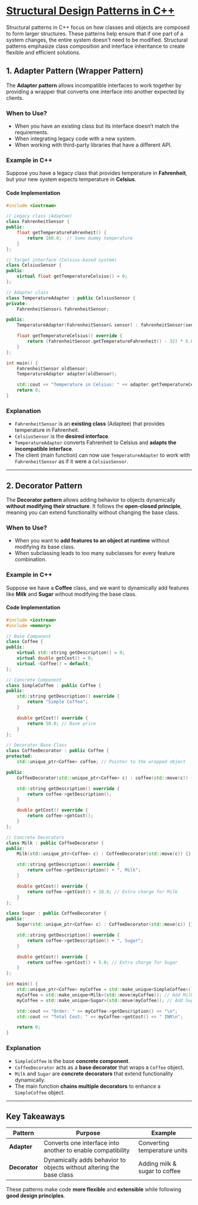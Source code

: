 # [Structural Design Patterns in C++](#structural-design-patterns-in-c)
Structural patterns in C++ focus on how classes and objects are composed to form larger structures. These patterns help ensure that if one part of a system changes, the entire system doesn't need to be modified. Structural patterns emphasize class composition and interface inheritance to create flexible and efficient solutions.<br>


## **1. Adapter Pattern (Wrapper Pattern)**
The **Adapter pattern** allows incompatible interfaces to work together by providing a wrapper that converts one interface into another expected by clients.

### **When to Use?**
- When you have an existing class but its interface doesn’t match the requirements.
- When integrating legacy code with a new system.
- When working with third-party libraries that have a different API.

### **Example in C++**
Suppose you have a legacy class that provides temperature in **Fahrenheit**, but your new system expects temperature in **Celsius**.

#### **Code Implementation**
```cpp
#include <iostream>

// Legacy class (Adaptee)
class FahrenheitSensor {
public:
    float getTemperatureFahrenheit() {
        return 100.0;  // Some dummy temperature
    }
};

// Target interface (Celsius-based system)
class CelsiusSensor {
public:
    virtual float getTemperatureCelsius() = 0;
};

// Adapter class
class TemperatureAdapter : public CelsiusSensor {
private:
    FahrenheitSensor& fahrenheitSensor;

public:
    TemperatureAdapter(FahrenheitSensor& sensor) : fahrenheitSensor(sensor) {}

    float getTemperatureCelsius() override {
        return (fahrenheitSensor.getTemperatureFahrenheit() - 32) * 5.0 / 9.0;
    }
};

int main() {
    FahrenheitSensor oldSensor;
    TemperatureAdapter adapter(oldSensor);

    std::cout << "Temperature in Celsius: " << adapter.getTemperatureCelsius() << "°C\n";
    return 0;
}
```

### **Explanation**
- `FahrenheitSensor` is an **existing class** (Adaptee) that provides temperature in Fahrenheit.
- `CelsiusSensor` is the **desired interface**.
- `TemperatureAdapter` converts Fahrenheit to Celsius and **adapts the incompatible interface**.
- The client (main function) can now use `TemperatureAdapter` to work with `FahrenheitSensor` as if it were a `CelsiusSensor`.

---

## **2. Decorator Pattern**
The **Decorator pattern** allows adding behavior to objects dynamically **without modifying their structure**. It follows the **open-closed principle**, meaning you can extend functionality without changing the base class.

### **When to Use?**
- When you want to **add features to an object at runtime** without modifying its base class.
- When subclassing leads to too many subclasses for every feature combination.

### **Example in C++**
Suppose we have a **Coffee** class, and we want to dynamically add features like **Milk** and **Sugar** without modifying the base class.

#### **Code Implementation**
```cpp
#include <iostream>
#include <memory>

// Base Component
class Coffee {
public:
    virtual std::string getDescription() = 0;
    virtual double getCost() = 0;
    virtual ~Coffee() = default;
};

// Concrete Component
class SimpleCoffee : public Coffee {
public:
    std::string getDescription() override {
        return "Simple Coffee";
    }

    double getCost() override {
        return 50.0; // Base price
    }
};

// Decorator Base Class
class CoffeeDecorator : public Coffee {
protected:
    std::unique_ptr<Coffee> coffee; // Pointer to the wrapped object

public:
    CoffeeDecorator(std::unique_ptr<Coffee> c) : coffee(std::move(c)) {}

    std::string getDescription() override {
        return coffee->getDescription();
    }

    double getCost() override {
        return coffee->getCost();
    }
};

// Concrete Decorators
class Milk : public CoffeeDecorator {
public:
    Milk(std::unique_ptr<Coffee> c) : CoffeeDecorator(std::move(c)) {}

    std::string getDescription() override {
        return coffee->getDescription() + ", Milk";
    }

    double getCost() override {
        return coffee->getCost() + 10.0; // Extra charge for Milk
    }
};

class Sugar : public CoffeeDecorator {
public:
    Sugar(std::unique_ptr<Coffee> c) : CoffeeDecorator(std::move(c)) {}

    std::string getDescription() override {
        return coffee->getDescription() + ", Sugar";
    }

    double getCost() override {
        return coffee->getCost() + 5.0; // Extra charge for Sugar
    }
};

int main() {
    std::unique_ptr<Coffee> myCoffee = std::make_unique<SimpleCoffee>();
    myCoffee = std::make_unique<Milk>(std::move(myCoffee)); // Add Milk
    myCoffee = std::make_unique<Sugar>(std::move(myCoffee)); // Add Sugar

    std::cout << "Order: " << myCoffee->getDescription() << "\n";
    std::cout << "Total Cost: " << myCoffee->getCost() << " INR\n";

    return 0;
}
```

### **Explanation**
- `SimpleCoffee` is the base **concrete component**.
- `CoffeeDecorator` acts as a **base decorator** that wraps a `Coffee` object.
- `Milk` and `Sugar` are **concrete decorators** that extend functionality dynamically.
- The main function **chains multiple decorators** to enhance a `SimpleCoffee` object.

---

## **Key Takeaways**
| Pattern   | Purpose | Example |
|-----------|---------|---------|
| **Adapter** | Converts one interface into another to enable compatibility | Converting temperature units |
| **Decorator** | Dynamically adds behavior to objects without altering the base class | Adding milk & sugar to coffee |

These patterns make code **more flexible** and **extensible** while following **good design principles**.

